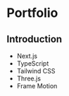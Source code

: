 # Portfolio

## <a name="Frameworks"> Introduction</a>

- Next.js
- TypeScript
- Tailwind CSS
- Three.js
- Frame Motion
